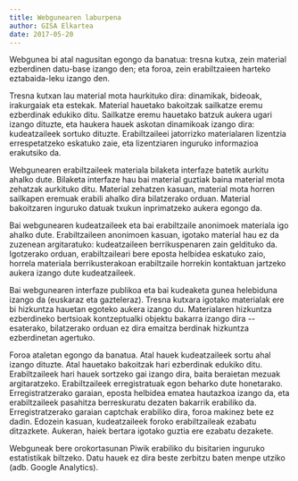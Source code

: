 ```yaml
---
title: Webgunearen laburpena
author: GISA Elkartea
date: 2017-05-20
---
```


Webgunea bi atal nagusitan egongo da banatua: tresna kutxa, zein material
ezberdinen datu-base izango den; eta foroa, zein erabiltzaieen harteko
eztabaida-leku izango den.

Tresna kutxan lau material mota haurkituko dira: dinamikak, bideoak, irakurgaiak
eta estekak. Material hauetako bakoitzak sailkatze eremu ezberdinak edukiko
ditu. Sailkatze eremu hauetako batzuk aukera ugari izango dituzte, eta haukera
hauek askotan dinamikoak izango dira: kudeatzaileek sortuko dituzte.
Erabiltzaileei jatorrizko materialaren lizentzia errespetatzeko eskatuko zaie,
eta lizentziaren inguruko informazioa erakutsiko da.

Webgunearen erabiltzaileek materiala bilaketa interfaze batetik aurkitu ahalko
dute. Bilaketa interfaze hau bai material guztiak baina material mota zehatzak
aurkituko ditu. Material zehatzen kasuan, material mota horren sailkapen eremuak
erabili ahalko dira bilatzerako orduan. Material bakoitzaren inguruko datuak
txukun inprimatzeko aukera egongo da.

Bai webgunearen kudeatzaileek eta bai erabiltzaile anonimoek materiala igo
ahalko dute. Erabiltzaileen anonimoen kasuan, igotako material hau ez da
zuzenean argitaratuko: kudeatzaileen berrikuspenaren zain geldituko da.
Igotzerako orduan, erabiltzaileari bere eposta helbidea eskatuko zaio, horrela
materiala berrikusterakoan erabiltzaile horrekin kontaktuan jartzeko aukera
izango dute kudeatzaileek.

Bai webgunearen interfaze publikoa eta bai kudeaketa gunea helebiduna izango da
(euskaraz eta gazteleraz). Tresna kutxara igotako materialak ere bi hizkuntza
hauetan egoteko aukera izango du. Materialaren hizkuntza ezberdineko bertsioak
kontzeptualki objektu bakarra izango dira -- esaterako, bilatzerako orduan ez
dira emaitza berdinak hizkuntza ezberdinetan agertuko.

Foroa ataletan egongo da banatua. Atal hauek kudeatzaileek sortu ahal izango
dituzte. Atal hauetako bakoitzak hari ezberdinak edukiko ditu. Erabiltzaileek
hari hauek sortzeko gai izango dira, baita beraietan mezuak argitaratzeko.
Erabiltzaileek erregistratuak egon beharko dute honetarako. Erregistratzerako
garaian, eposta helbidea ematea hautazkoa izango da, eta erabiltzaileek
pasahitza berreskuratu dezaten bakarrik erabiliko da. Erregistratzerako garaian
captchak erabiliko dira, foroa makinez bete ez dadin. Edozein kasuan,
kudeatzaileek foroko erabiltzaileak ezabatu ditzazkete. Aukeran, haiek bertara
igotako guztia ere ezabatu dezakete.

Webguneak bere orokortasunan Piwik erabiliko du bisitarien inguruko estatistikak
biltzeko. Datu hauek ez dira beste zerbitzu baten menpe utziko (adb. Google
Analytics). 
